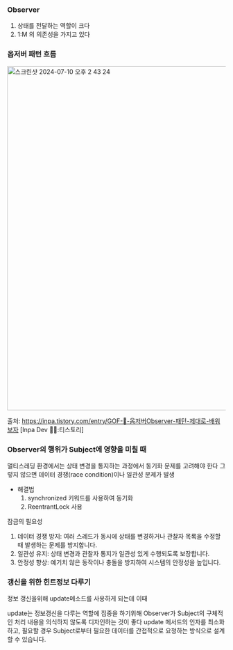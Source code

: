 ### Observer

1. 상태를 전달하는 역할이 크다
2. 1:M 의 의존성을 가지고 있다

### 옵저버 패턴 흐름
<img width="791" alt="스크린샷 2024-07-10 오후 2 43 24" src="https://github.com/wafflu/Study_Design_patten/assets/25775671/cd15f4c3-6272-4beb-a0f0-43a308cb7918">

출처: https://inpa.tistory.com/entry/GOF-💠-옵저버Observer-패턴-제대로-배워보자 [Inpa Dev 👨‍💻:티스토리]

### Observer의 행위가 Subject에 영향을 미칠 때
멀티스레딩 환경에서는 상태 변경을 통지하는 과정에서 동기화 문제를 고려해야 한다
그렇지 않으면 데이터 경쟁(race condition)이나 일관성 문제가 발생

- 해결법
  1. synchronized 키워드를 사용하여 동기화
  2. ReentrantLock 사용
  
잠금의 필요성
1.	데이터 경쟁 방지: 여러 스레드가 동시에 상태를 변경하거나 관찰자 목록을 수정할 때 발생하는 문제를 방지합니다.
2.	일관성 유지: 상태 변경과 관찰자 통지가 일관성 있게 수행되도록 보장합니다.
3.	안정성 향상: 예기치 않은 동작이나 충돌을 방지하여 시스템의 안정성을 높입니다.


### 갱신을 위한 힌트정보 다루기
정보 갱신을위해 update메소드를 사용하게 되는데 이때

update는 정보갱신을 다루는 역할에 집중을 하기위해 Observer가 Subject의 구체적인 처리 내용을 의식하지 않도록 디자인하는 것이 좋다
update 메서드의 인자를 최소화하고, 필요할 경우 Subject로부터 필요한 데이터를 간접적으로 요청하는 방식으로 설계할 수 있습니다.
